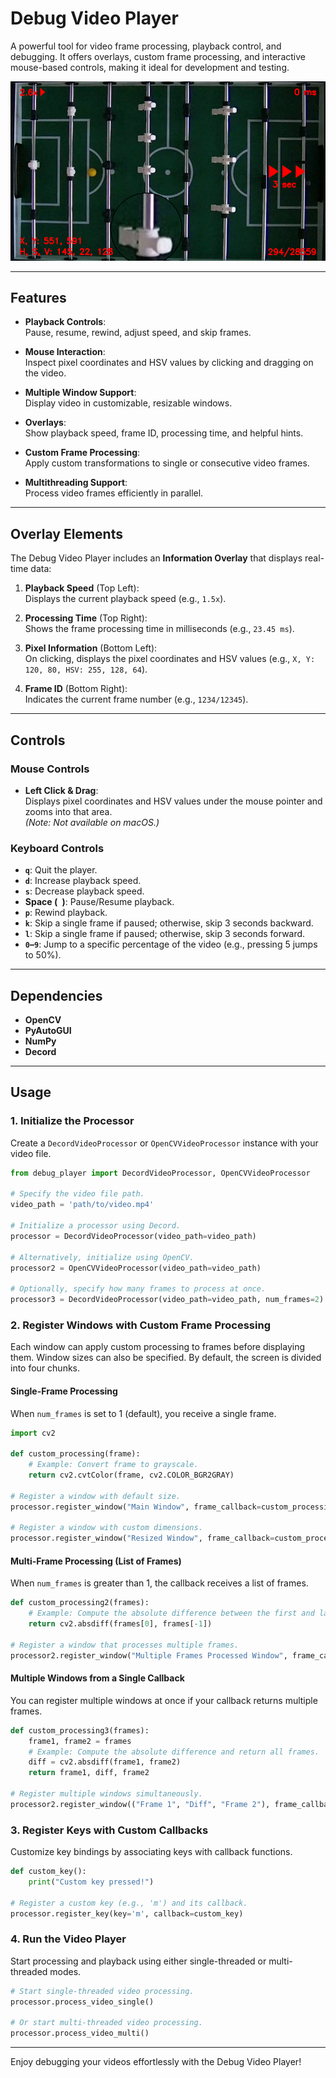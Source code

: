 # Debug Video Player

A powerful tool for video frame processing, playback control, and debugging. It offers overlays, custom frame processing, and interactive mouse-based controls, making it ideal for development and testing.

<img src="./demo.png" alt="Demo">

---

## Features

- **Playback Controls**:  
  Pause, resume, rewind, adjust speed, and skip frames.

- **Mouse Interaction**:  
  Inspect pixel coordinates and HSV values by clicking and dragging on the video.

- **Multiple Window Support**:  
  Display video in customizable, resizable windows.

- **Overlays**:  
  Show playback speed, frame ID, processing time, and helpful hints.

- **Custom Frame Processing**:  
  Apply custom transformations to single or consecutive video frames.

- **Multithreading Support**:  
  Process video frames efficiently in parallel.

---

## Overlay Elements

The Debug Video Player includes an **Information Overlay** that displays real-time data:

1. **Playback Speed** (Top Left):  
   Displays the current playback speed (e.g., `1.5x`).

2. **Processing Time** (Top Right):  
   Shows the frame processing time in milliseconds (e.g., `23.45 ms`).

3. **Pixel Information** (Bottom Left):  
   On clicking, displays the pixel coordinates and HSV values (e.g., `X, Y: 120, 80, HSV: 255, 128, 64`).

4. **Frame ID** (Bottom Right):  
   Indicates the current frame number (e.g., `1234/12345`).

---

## Controls

### Mouse Controls

- **Left Click & Drag**:  
  Displays pixel coordinates and HSV values under the mouse pointer and zooms into that area.  
  *(Note: Not available on macOS.)*

### Keyboard Controls

- **`q`**: Quit the player.
- **`d`**: Increase playback speed.
- **`s`**: Decrease playback speed.
- **Space (` `)**: Pause/Resume playback.
- **`p`**: Rewind playback.
- **`k`**: Skip a single frame if paused; otherwise, skip 3 seconds backward.
- **`l`**: Skip a single frame if paused; otherwise, skip 3 seconds forward.
- **`0`–`9`**: Jump to a specific percentage of the video (e.g., pressing 5 jumps to 50%).

---

## Dependencies

- **OpenCV**
- **PyAutoGUI**
- **NumPy**
- **Decord**

---

## Usage

### 1. Initialize the Processor

Create a `DecordVideoProcessor` or `OpenCVVideoProcessor` instance with your video file.

```python
from debug_player import DecordVideoProcessor, OpenCVVideoProcessor

# Specify the video file path.
video_path = 'path/to/video.mp4'

# Initialize a processor using Decord.
processor = DecordVideoProcessor(video_path=video_path)

# Alternatively, initialize using OpenCV.
processor2 = OpenCVVideoProcessor(video_path=video_path)

# Optionally, specify how many frames to process at once.
processor3 = DecordVideoProcessor(video_path=video_path, num_frames=2)
```

### 2. Register Windows with Custom Frame Processing

Each window can apply custom processing to frames before displaying them. Window sizes can also be specified. By default, the screen is divided into four chunks.

#### Single-Frame Processing

When `num_frames` is set to 1 (default), you receive a single frame.

```python
import cv2

def custom_processing(frame):
    # Example: Convert frame to grayscale.
    return cv2.cvtColor(frame, cv2.COLOR_BGR2GRAY)

# Register a window with default size.
processor.register_window("Main Window", frame_callback=custom_processing)

# Register a window with custom dimensions.
processor.register_window("Resized Window", frame_callback=custom_processing, width=800, height=600)
```

#### Multi-Frame Processing (List of Frames)

When `num_frames` is greater than 1, the callback receives a list of frames.

```python
def custom_processing2(frames):
    # Example: Compute the absolute difference between the first and last frame.
    return cv2.absdiff(frames[0], frames[-1])

# Register a window that processes multiple frames.
processor2.register_window("Multiple Frames Processed Window", frame_callback=custom_processing2)
```

#### Multiple Windows from a Single Callback

You can register multiple windows at once if your callback returns multiple frames.

```python
def custom_processing3(frames):
    frame1, frame2 = frames
    # Example: Compute the absolute difference and return all frames.
    diff = cv2.absdiff(frame1, frame2)
    return frame1, diff, frame2

# Register multiple windows simultaneously.
processor2.register_window(("Frame 1", "Diff", "Frame 2"), frame_callback=custom_processing3)
```

### 3. Register Keys with Custom Callbacks

Customize key bindings by associating keys with callback functions.

```python
def custom_key():
    print("Custom key pressed!")

# Register a custom key (e.g., 'm') and its callback.
processor.register_key(key='m', callback=custom_key)
```

### 4. Run the Video Player

Start processing and playback using either single-threaded or multi-threaded modes.

```python
# Start single-threaded video processing.
processor.process_video_single()

# Or start multi-threaded video processing.
processor.process_video_multi()
```

---

Enjoy debugging your videos effortlessly with the Debug Video Player!
